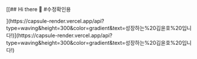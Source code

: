 [[## Hi there 👋
#수정확인용
<!--
**cheesemaaan/cheesemaaan** is a ✨ _special_ ✨ repository because its `README.md` (this file) appears on your GitHub profile.

Here are some ideas to get you started:

- 🔭 I’m currently working on ...
- 🌱 I’m currently learning ...
- 👯 I’m looking to collaborate on ...
- 🤔 I’m looking for help with ...
- 💬 Ask me about ...
- 📫 How to reach me: ...
- 😄 Pronouns: ...
- ⚡ Fun fact: ...
-->](https://capsule-render.vercel.app/api?type=waving&height=300&color=gradient&text=성장하는%20김윤호%20입니다!)](https://capsule-render.vercel.app/api?type=waving&height=300&color=gradient&text=성장하는%20김윤호%20입니다!)

